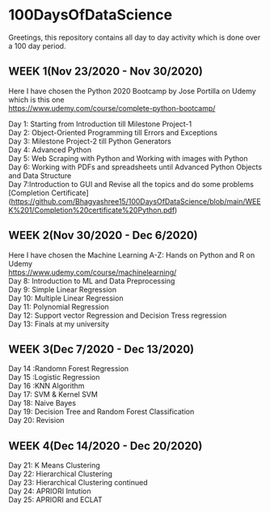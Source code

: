 # 100DaysOfDataScience

Greetings, this repository contains all day to day activity which is done over a 100 day period.

## WEEK 1(Nov 23/2020 - Nov 30/2020)
Here I have chosen the Python 2020 Bootcamp by Jose Portilla on Udemy which is this one <br />
https://www.udemy.com/course/complete-python-bootcamp/

Day 1: Starting from Introduction till Milestone Project-1 <br />
Day 2: Object-Oriented Programming till Errors and Exceptions <br />
Day 3: Milestone Project-2 till Python Generators <br />
Day 4: Advanced Python <br />
Day 5: Web Scraping with Python and Working with images with Python <br />
Day 6: Working with PDFs and spreadsheets until Advanced Python Objects and Data Structure <br />
Day 7:Introduction to GUI and Revise all the topics and do some problems <br />
[Completion Certificate]  (https://github.com/Bhagyashree15/100DaysOfDataScience/blob/main/WEEK%201/Completion%20certificate%20Python.pdf) <br />
## WEEK 2(Nov 30/2020 - Dec 6/2020)
Here I have chosen the Machine Learning A-Z: Hands on Python and R on Udemy <br />
https://www.udemy.com/course/machinelearning/ <br />
Day 8: Introduction to ML and Data Preprocessing <br />
Day 9: Simple Linear Regression <br />
Day 10: Multiple Linear Regression <br />
Day 11: Polynomial Regression <br />
Day 12: Support vector Regression and Decision Tress regression <br />
Day 13: Finals at my university <br />
## WEEK 3(Dec 7/2020 - Dec 13/2020)
Day 14 :Randomn Forest Regression <br />
Day 15 :Logistic Regression <br />
Day 16 :KNN Algorithm <br />
Day 17: SVM & Kernel SVM <br />
Day 18: Naive Bayes <br />
Day 19: Decision Tree and Random Forest Classification <br />
Day 20: Revision<br />
## WEEK 4(Dec 14/2020 - Dec 20/2020)
Day 21: K Means Clustering <br />
Day 22: Hierarchical Clustering <br />
Day 23: Hierarchical Clustering continued <br />
Day 24: APRIORI Intution <br />
Day 25: APRIORI and ECLAT <br />
